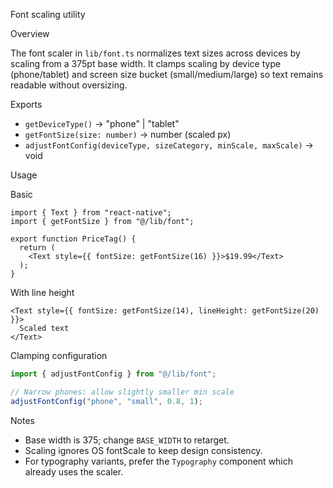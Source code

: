 Font scaling utility

Overview

The font scaler in `lib/font.ts` normalizes text sizes across devices by scaling from a 375pt base width. It clamps scaling by device type (phone/tablet) and screen size bucket (small/medium/large) so text remains readable without oversizing.

Exports

- `getDeviceType()` → "phone" | "tablet"
- `getFontSize(size: number)` → number (scaled px)
- `adjustFontConfig(deviceType, sizeCategory, minScale, maxScale)` → void

Usage

Basic

```tsx
import { Text } from "react-native";
import { getFontSize } from "@/lib/font";

export function PriceTag() {
  return (
    <Text style={{ fontSize: getFontSize(16) }}>$19.99</Text>
  );
}
```

With line height

```tsx
<Text style={{ fontSize: getFontSize(14), lineHeight: getFontSize(20) }}>
  Scaled text
</Text>
```

Clamping configuration

```ts
import { adjustFontConfig } from "@/lib/font";

// Narrow phones: allow slightly smaller min scale
adjustFontConfig("phone", "small", 0.8, 1);
```

Notes

- Base width is 375; change `BASE_WIDTH` to retarget.
- Scaling ignores OS fontScale to keep design consistency.
- For typography variants, prefer the `Typography` component which already uses the scaler.


